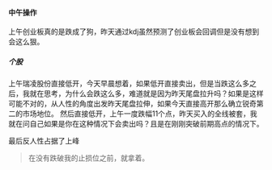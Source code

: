 #### 中午操作
上午创业板真的是跌成了狗，昨天通过kdj虽然预测了创业板会回调但是没有想到会这么狠。

##### 个股
上午瑞凌股份直接低开，今天早晨想着，如果低开直接卖出，但是当跌这么多之后，我就在思考，为什么会跌这么多，难道就是因为昨天尾盘拉升吗？如果是这样可能不对的，从人性的角度出发昨天尾盘拉伸，如果今天直接高开那么确立锐奇第二的市场地位。
然后直接低开，上午一度跌幅11个点，昨天买入的全线被套，我就在问自己如果是你在这种情况下会卖出吗？且是在刚刚突破前期高点的情况下。

最后反人性占据了上峰
> 在没有跌破我的止损位之前，就拿着。

